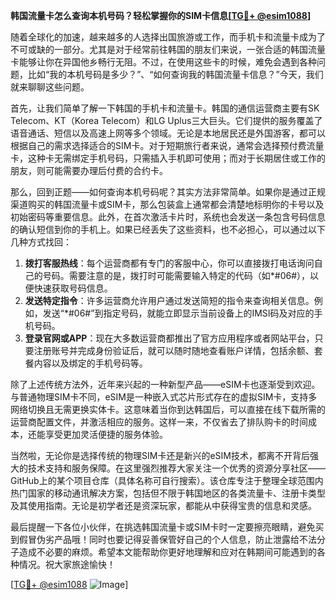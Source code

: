 **韩国流量卡怎么查询本机号码？轻松掌握你的SIM卡信息[[TG💪+ @esim1088](https://t.me/s/esim1088)]**

随着全球化的加速，越来越多的人选择出国旅游或工作，而手机卡和流量卡成为了不可或缺的一部分。尤其是对于经常前往韩国的朋友们来说，一张合适的韩国流量卡能够让你在异国他乡畅行无阻。不过，在使用这些卡的时候，难免会遇到各种问题，比如“我的本机号码是多少？”、“如何查询我的韩国流量卡信息？”今天，我们就来聊聊这些问题。

首先，让我们简单了解一下韩国的手机卡和流量卡。韩国的通信运营商主要有SK Telecom、KT（Korea Telecom）和LG Uplus三大巨头。它们提供的服务覆盖了语音通话、短信以及高速上网等多个领域。无论是本地居民还是外国游客，都可以根据自己的需求选择适合的SIM卡。对于短期旅行者来说，通常会选择预付费流量卡，这种卡无需绑定手机号码，只需插入手机即可使用；而对于长期居住或工作的朋友，则可能需要办理后付费的合约卡。

那么，回到正题——如何查询本机号码呢？其实方法非常简单。如果你是通过正规渠道购买的韩国流量卡或SIM卡，那么包装盒上通常都会清楚地标明你的卡号以及初始密码等重要信息。此外，在首次激活卡片时，系统也会发送一条包含号码信息的确认短信到你的手机上。如果已经丢失了这些资料，也不必担心，可以通过以下几种方式找回：

1. **拨打客服热线**：每个运营商都有专门的客服中心，你可以直接拨打电话询问自己的号码。需要注意的是，拨打时可能需要输入特定的代码（如*#06#），以便快速获取号码信息。
2. **发送特定指令**：许多运营商允许用户通过发送简短的指令来查询相关信息。例如，发送“*#06#”到指定号码，就能立即显示当前设备上的IMSI码及对应的手机号码。
3. **登录官网或APP**：现在大多数运营商都推出了官方应用程序或者网站平台，只要注册账号并完成身份验证后，就可以随时随地查看账户详情，包括余额、套餐内容以及绑定的手机号码等。

除了上述传统方法外，近年来兴起的一种新型产品——eSIM卡也逐渐受到欢迎。与普通物理SIM卡不同，eSIM是一种嵌入式芯片形式存在的虚拟SIM卡，支持多网络切换且无需更换实体卡。这意味着当你到达韩国后，可以直接在线下载所需的运营商配置文件，并激活相应的服务。这样一来，不仅省去了排队购卡的时间成本，还能享受更加灵活便捷的服务体验。

当然啦，无论你是选择传统的物理SIM卡还是新兴的eSIM技术，都离不开背后强大的技术支持和服务保障。在这里强烈推荐大家关注一个优秀的资源分享社区——GitHub上的某个项目仓库（具体名称可自行搜索）。该仓库专注于整理全球范围内热门国家的移动通讯解决方案，包括但不限于韩国地区的各类流量卡、注册卡类型及其使用指南。无论是初学者还是资深玩家，都能从中获得宝贵的信息和灵感。

最后提醒一下各位小伙伴，在挑选韩国流量卡或SIM卡时一定要擦亮眼睛，避免买到假冒伪劣产品哦！同时也要记得妥善保管好自己的个人信息，防止泄露给不法分子造成不必要的麻烦。希望本文能帮助你更好地理解和应对在韩期间可能遇到的各种情况。祝大家旅途愉快！

[[TG💪+ @esim1088](https://t.me/s/esim1088) ![Image](https://i.postimg.cc/4NQfJmqS/Snipaste-2025-05-13-00-14-12.png)]